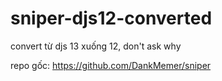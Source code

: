 # sniper-djs12-converted
convert từ djs 13 xuống 12, don't ask why

repo gốc: https://github.com/DankMemer/sniper
